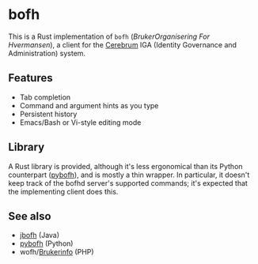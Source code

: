 bofh
====

This is a Rust implementation of `bofh` (_BrukerOrganisering For Hvermansen_), a client for the [Cerebrum](https://github.com/unioslo/cerebrum) IGA (Identity Governance and Administration) system.

Features
--------

* Tab completion
* Command and argument hints as you type
* Persistent history
* Emacs/Bash or Vi-style editing mode

Library
-------

A Rust library is provided, although it's less ergonomical than its Python counterpart ([pybofh](https://pypi.org/project/bofh/)), and is mostly a thin wrapper. In particular, it doesn't keep track of the bofhd server's supported commands; it's expected that the implementing client does this.

See also
--------

* [jbofh](https://github.com/unioslo/jbofh) (Java)
* [pybofh](https://github.com/unioslo/pybofh) (Python)
* wofh/[Brukerinfo](https://github.com/unioslo/brukerinfo) (PHP)